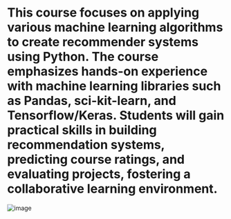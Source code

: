 # This course focuses on applying various machine learning algorithms to create recommender systems using Python. The course emphasizes hands-on experience with machine learning libraries such as Pandas, sci-kit-learn, and Tensorflow/Keras. Students will gain practical skills in building recommendation systems, predicting course ratings, and evaluating projects, fostering a collaborative learning environment.
![image](https://github.com/user-attachments/assets/1fc76bf9-22d4-4a3d-a4b8-02843cfdf388)
